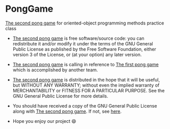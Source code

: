 # PongGame
[The second pong game](https://github.com/Tu-Vu/PongGame) for oriented-object programming methods practice class

*   [The second pong game](https://github.com/Tu-Vu/PongGame) is free software/source code: you can redistribute it and/or modify it under the terms of the GNU General Public License as published by the Free Software Foundation, either version 3 of the License, or (at your option) any later version.

*   [The second pong game](https://github.com/Tu-Vu/PongGame) is calling in reference to [The first pong game](https://github.com/Tan-Tra/Pong) which is accomplished by another team.

*   [The second pong game](https://github.com/Tu-Vu/PongGame) is distributed in the hope that it will be useful, but WITHOUT ANY WARRANTY; without even the implied warranty of MERCHANTABILITY or FITNESS FOR A PARTICULAR PURPOSE. See the GNU General Public License for more details.

*   You should have received a copy of the GNU General Public License along with [The second pong game](https://github.com/Tu-Vu/PongGame). If not, see [here](http://www.gnu.org/licenses/).
  
* Hope you enjoy our project :smile:
